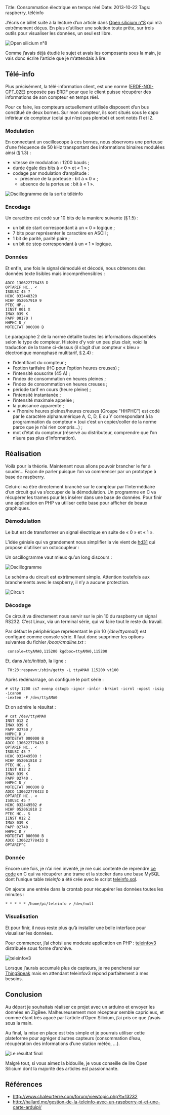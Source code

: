 Title: Consommation électrique en temps réel
Date: 2013-10-22
Tags: raspberry, téléinfo

J’écris ce billet suite à la lecture d’un article dans [Open silicium
n°8](http://boutique.ed-diamond.com/open-silicium/497-os8.html) qui m’a
extrêmement déçus. En plus d’utiliser une solution toute prête, sur trois
outils pour visualiser les données, un seul est libre.

![Open silicium n°8](|filename|/images/teleinfo/open-silicium-8.png)

Comme j’avais déjà étudié le sujet et avais les composants sous la main, je vais
donc écrire l’article que je m’attendais à lire.

## Télé-info

Plus précisément, la télé-information client, est une norme
([ERDF-NOI-CPT\_02E](http://www.erdfdistribution.fr/medias/DTR_Racc_Comptage/ERDF-NOI-CPT_02E.pdf))
proposée pas ERDF pour que le client puisse récupérer des informations de son
compteur en temps réel.

Pour ce faire, les compteurs actuellement utilisés disposent d’un bus constitué
de deux bornes. Sur mon compteur, ils sont situés sous le capo inférieur de
compteur (celui qui n’est pas plombé) et sont notés I1 et I2.

### Modulation

En connectant un oscilloscope à ces bornes, nous observons une porteuse d’une
fréquence de 50 kHz transportant des informations binaires modulées ainsi
(§ 1.3) :

* vitesse de modulation : 1200 bauds ;
* durée égale des bits à « 0 » et « 1 » ;
* codage par modulation d’amplitude :
    * présence de la porteuse : bit à « 0 » ;
    * absence de la porteuse : bit à « 1 ».

![Oscillogramme de la sortie téléinfo](|filename|/images/teleinfo/teleinfo_modulation.png)

### Encodage

Un caractère est codé sur 10 bits de la manière suivante (§ 1.5) :

* un bit de start correspondant à un « 0 » logique ;
* 7 bits pour représenter le caractère en ASCII ;
* 1 bit de parité, parité paire ;
* un bit de stop correspondant à un « 1 » logique.

### Données

Et enfin, une fois le signal démodulé et décodé, nous obtenons des données texte
lisibles mais incompréhensibles :

    ADCO 130622778433 D
    OPTARIF HC.. <
    ISOUSC 45 ?
    HCHC 032448320
    HCHP 052057919 9
    PTEC HP..
    IINST 001 X
    IMAX 039 K
    PAPP 00170 )
    HHPHC D /
    MOTDETAT 000000 B

Le paragraphe 2 de la norme détaille toutes les informations disponibles selon
le type de compteur. Histoire d’y voir un peu plus clair, voici la traduction de
la trame ci-dessus (il s’agit d’un compteur « bleu » électronique monophasé
multitarif, § 2.4) :

* l’identifiant du compteur ;
* l’option tarifaire (HC pour l’option heures creuses) ;
* l’intensité souscrite (45 A) ;
* l’index de consommation en heures pleines ;
* l’index de consommation en heures creuses ;
* période tarif en cours (heure pleine) ;
* l’intensité instantanée ;
* l’intensité maximale appelée ;
* la puissance apparente ;
* « l'horaire heures pleines/heures creuses (Groupe "HHPHC") est codé par le
  caractère alphanumérique A, C, D, E ou Y correspondant à la programmation du
  compteur » (oui c’est un copier/coller de la norme parce que je n’ai rien
  compris…) ;
* mot d’état du compteur (réservé au distributeur, comprendre que l’on n’aura
  pas plus d’information).

## Réalisation

Voilà pour la théorie. Maintenant nous allons pouvoir brancher le fer à souder…
Façon de parler puisque l’on va commencer par un prototype à base de raspberry.

Celui-ci va être directement branché sur le compteur par l’intermédiaire d’un
circuit qui va s’occuper de la démodulation. Un programme en C va récupérer les
trames pour les insérer dans une base de données. Pour finir une application en
PHP va utiliser cette base pour afficher de beaux graphiques.

### Démodulation

Le but est de transformer un signal électrique en suite de « 0 » et « 1 ».

L’idée géniale qui va grandement nous simplifier la vie vient de
[hd31](http://www.chaleurterre.com/forum/viewtopic.php?t=13232) qui propose
d’utiliser un octocoupleur :

Un oscillogramme vaut mieux qu’un long discours :

![Oscillogramme](|filename|/images/teleinfo/oscillo.png)

Le schéma du circuit est extrêmement simple. Attention toutefois aux
branchements avec le raspberry, il n’y a aucune protection.

![Circuit](|filename|/images/teleinfo/circuit.png)

### Décodage

Ce circuit va directement nous servir sur le pin 10 du raspberry un signal
RS232.  C’est Linux, via un terminal série, qui va faire tout le reste du
travail.

Par défaut le périphérique représentant le pin 10 (*/dev/ttyama0*) est
configuré comme console série. Il faut donc supprimer les options suivantes
du fichier */boot/cmdline.txt* :

     console=ttyAMA0,115200 kgdboc=ttyAMA0,115200

Et, dans */etc/inittab*, la ligne :

     T0:23:respawn:/sbin/getty -L ttyAMA0 115200 vt100

Après redémarrage, on configure le port série :

    # stty 1200 cs7 evenp cstopb -igncr -inlcr -brkint -icrnl -opost -isig -icanon
    -iexten -F /dev/ttyAMA0

Et on admire le résultat :

    # cat /dev/ttyAMA0
    INST 012 Z
    IMAX 039 K
    PAPP 02750 /
    HHPHC D /
    MOTDETAT 000000 B
    ADCO 130622778433 D
    OPTARIF HC.. <
    ISOUSC 45 ?
    HCHC 032449500 !
    HCHP 052061818 2
    PTEC HC.. S
    IINST 012 Z
    IMAX 039 K
    PAPP 02740 .
    HHPHC D /
    MOTDETAT 000000 B
    ADCO 130622778433 D
    OPTARIF HC.. <
    ISOUSC 45 ?
    HCHC 032449502 #
    HCHP 052061818 2
    PTEC HC.. S
    IINST 012 Z
    IMAX 039 K
    PAPP 02740 .
    HHPHC D /
    MOTDETAT 000000 B
    ADCO 130622778433 D
    OPTARIF^C

### Donnée

Encore une fois, je n’ai rien inventé, je me suis contenté de reprendre [ce
code](|filename|/files/teleinfo/teleinfo_mysql.c) en C qui va récupérer une trame et la stocker dans une
base MySQL dont l’unique table *teleinfo* a été crée avec le script
[teleinfo.sql](|filename|/files/teleinfo/teleinfo.sql).

On ajoute une entrée dans la crontab pour récupérer les données toutes les
minutes :

    * * * * * /home/pi/teleinfo > /dev/null

### Visualisation

Et pour finir, il nous reste plus qu’à installer une belle interface pour
visualiser les données.

Pour commencer, j’ai choisi une modeste application en PHP :
[teleinfov3](http://penhard.anthony.free.fr/?p=283) distribuée sous forme
d’archive.

![teleinfov3](|filename|/images/teleinfo/teleinfov3.png)

Lorsque j’aurais accumulé plus de capteurs, je me pencherai sur
[ThingSpeak](https://www.thingspeak.com/) mais en attendant teleinfov3 répond
parfaitement à mes besoins.

## Conclusion

Au départ je souhaitais réaliser ce projet avec un arduino et envoyer les données
en ZigBee. Malheureusement mon récepteur semble capricieux, et comme étant très
agacé par l’article d’Open Silicium, j’ai pris ce que j’avais sous la main.

Au final, la mise en place est très simple et je pourrais utiliser cette
plateforme pour agréger d’autres capteurs (consommation d’eau, récupération des
informations d’une station météo, …).

![Le résultat final](|filename|/images/teleinfo/resultat.png)

Malgré tout, si vous aimez la bidouille, je vous conseille de lire Open Silicium
dont la majorité des articles est passionnante.

## Références

* <http://www.chaleurterre.com/forum/viewtopic.php?t=13232>
* <http://hallard.me/gestion-de-la-teleinfo-avec-un-raspberry-pi-et-une-carte-arduipi/>
